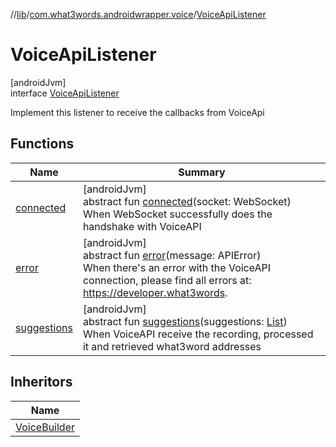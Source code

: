 //[lib](../../../index.md)/[com.what3words.androidwrapper.voice](../index.md)/[VoiceApiListener](index.md)

# VoiceApiListener

[androidJvm]\
interface [VoiceApiListener](index.md)

Implement this listener to receive the callbacks from VoiceApi

## Functions

| Name | Summary |
|---|---|
| [connected](connected.md) | [androidJvm]<br>abstract fun [connected](connected.md)(socket: WebSocket)<br>When WebSocket successfully does the handshake with VoiceAPI |
| [error](error.md) | [androidJvm]<br>abstract fun [error](error.md)(message: APIError)<br>When there's an error with the VoiceAPI connection, please find all errors at: https://developer.what3words. |
| [suggestions](suggestions.md) | [androidJvm]<br>abstract fun [suggestions](suggestions.md)(suggestions: [List](https://kotlinlang.org/api/latest/jvm/stdlib/kotlin.collections/-list/index.html)<Suggestion>)<br>When VoiceAPI receive the recording, processed it and retrieved what3word addresses |

## Inheritors

| Name |
|---|
| [VoiceBuilder](../-voice-builder/index.md) |
